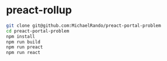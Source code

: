 # preact-rollup
```bash
git clone git@github.com:MichaelRando/preact-portal-problem
cd preact-portal-problem
npm install
npm run build
npm run preact
npm run react
```
